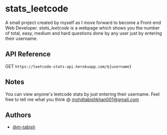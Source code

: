 
# stats_leetcode  

A small project created by myself as I move forward to become a Front-end Web Developer. *stats_leetcode* is a webpage which shows you the number of total, easy, medium and hard questions done by any user just by entering their username. 



## API Reference

 
  GET `https://leetcode-stats-api.herokuapp.com/${username}`



## Notes
You can view anyone's leetcode stats by just entering their username. Feel free to tell me what you think @ mohdtabishkhan001@gmail.com

## Authors

- [@m-tabish](https://www.github.com/m-tabish)

